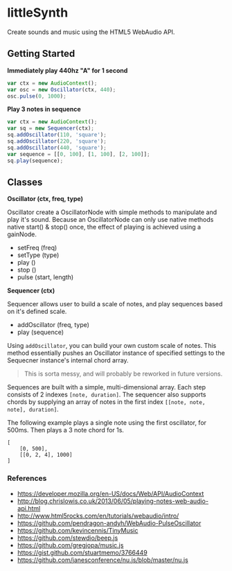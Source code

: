 littleSynth
===============================================================================
Create sounds and music using the HTML5 WebAudio API.


Getting Started
---------------
__Immediately play 440hz "A" for 1 second__

```javascript
var ctx = new AudioContext();
var osc = new Oscillator(ctx, 440);
osc.pulse(0, 1000);
```

__Play 3 notes in sequence__

```javascript
var ctx = new AudioContext();
var sq = new Sequencer(ctx);
sq.addOscillator(110, 'square');
sq.addOscillator(220, 'square');
sq.addOscillator(440, 'square');
var sequence = [[0, 100], [1, 100], [2, 100]];
sq.play(sequence);
```


Classes
-------
__Oscillator (ctx, freq, type)__

Oscillator create a OscillatorNode with simple methods to manipulate and play
it's sound.  Because an OscillatorNode can only use native methods native
start() & stop() once, the effect of playing is achieved using a gainNode.

- setFreq (freq)
- setType (type)
- play ()
- stop ()
- pulse (start, length)


__Sequencer (ctx)__

Sequencer allows user to build a scale of notes, and play sequences based on
it's defined scale.

- addOscillator (freq, type)
- play (sequence)

Using `addOscillator`, you can build your own custom scale of notes.  This method
essentially pushes an Oscillator instance of specified settings to the Sequecner
instance's internal chord array.

> This is sorta messy, and will probably be reworked in future versions.

Sequences are built with a simple, multi-dimensional array.  Each step consists
of 2 indexes `[note, duration]`.  The sequencer also supports chords by supplying
an array of notes in the first index `[[note, note, note], duration]`.

The following example plays a single note using the first oscillator, for 500ms.
Then plays a 3 note chord for 1s.

```
[
    [0, 500],
    [[0, 2, 4], 1000]
]
```


### References

- https://developer.mozilla.org/en-US/docs/Web/API/AudioContext
- http://blog.chrislowis.co.uk/2013/06/05/playing-notes-web-audio-api.html
- http://www.html5rocks.com/en/tutorials/webaudio/intro/
- https://github.com/pendragon-andyh/WebAudio-PulseOscillator
- https://github.com/kevincennis/TinyMusic
- https://github.com/stewdio/beep.js
- https://github.com/gregjopa/music.js
- https://gist.github.com/stuartmemo/3766449
- https://github.com/janesconference/nu.js/blob/master/nu.js
